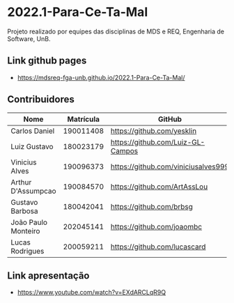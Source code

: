 # 2022.1-Para-Ce-Ta-Mal
Projeto realizado por equipes das disciplinas de MDS e REQ, Engenharia de Software, UnB.

## Link github pages
- https://mdsreq-fga-unb.github.io/2022.1-Para-Ce-Ta-Mal/

## Contribuidores  


| Nome                | Matrícula | GitHub                              | Disciplina |
| ------------------- | --------- | ----------------------------------- | ---------- |
| Carlos Daniel       | 190011408 | https://github.com/yesklin          | REQ        |
| Luiz Gustavo        | 180023179 | https://github.com/Luiz-GL-Campos   | REQ        |
| Vinicius Alves      | 190096373 | https://github.com/viniciusalves999 | REQ        |
| Arthur D'Assumpcao  | 190084570 | https://github.com/ArtAssLou        | MDS        |
| Gustavo Barbosa     | 180042041 | https://github.com/brbsg            | MDS        |
| João Paulo Monteiro | 202045141 | https://github.com/joaombc          | MDS        |
| Lucas Rodrigues     | 200059211 | https://github.com/lucascard        | MDS        |


## Link apresentação 

- https://www.youtube.com/watch?v=EXdARCLqR9Q
